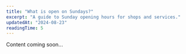 ```yaml
---
title: "What is open on Sundays?"
excerpt: "A guide to Sunday opening hours for shops and services."
updatedAt: "2024-08-23"
readingTime: 5
---
```


Content coming soon...
